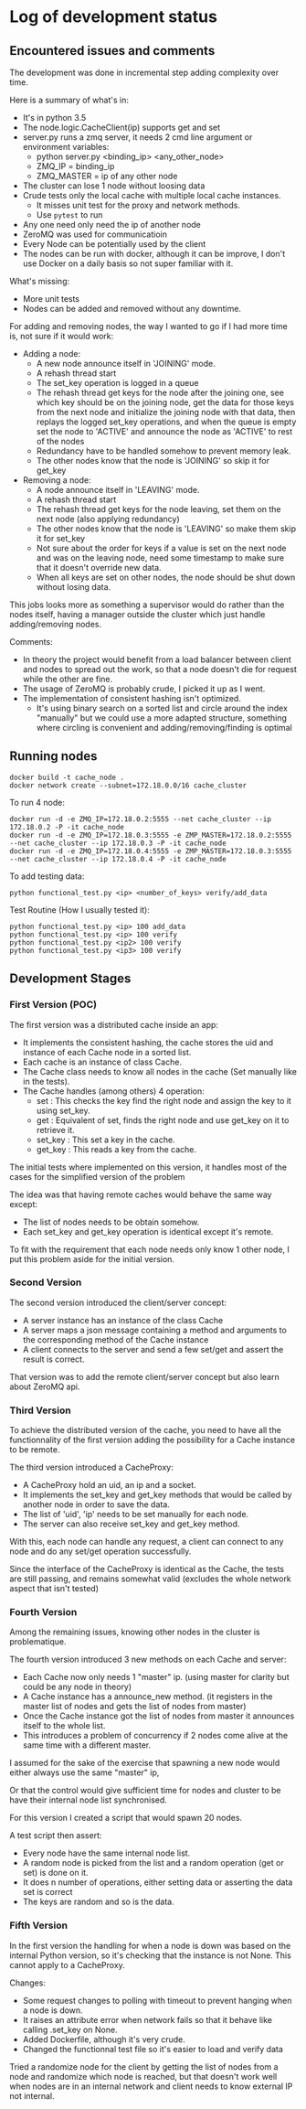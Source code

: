 # Log of development status

## Encountered issues and comments

The development was done in incremental step adding complexity over time.

Here is a summary of what's in:
  - It's in python 3.5
  - The node.logic.CacheClient(ip) supports get and set
  - server.py runs a zmq server, it needs 2 cmd line argument or environment variables:
    * python server.py <binding_ip> <any_other_node>
    * ZMQ_IP = binding_ip
    * ZMQ_MASTER = ip of any other node
  - The cluster can lose 1 node without loosing data
  - Crude tests only the local cache with multiple local cache instances.
    * It misses unit test for the proxy and network methods.
    * Use `pytest` to run
  - Any one need only need the ip of another node
  - ZeroMQ was used for communicatioin
  - Every Node can be potentially used by the client
  - The nodes can be run with docker, although it can be improve, I don't use Docker on a daily basis so not super familiar with it.

What's missing:
  - More unit tests
  - Nodes can be added and removed without any downtime.
  
For adding and removing nodes, the way I wanted to go if I had more time is, not sure if it would work:
  - Adding a node:
    - A new node announce itself in 'JOINING' mode.
    - A rehash thread start
    - The set_key operation is logged in a queue
    - The rehash thread get keys for the node after the joining one, see which key should be on the joining node,
    get the data for those keys from the next node and initialize the joining node with that data, then replays the
    logged set_key operations, and when the queue is empty set the node to 'ACTIVE' and announce the node as 'ACTIVE'
     to rest of the nodes
    - Redundancy have to be handled somehow to prevent memory leak.
    - The other nodes know that the node is 'JOINING' so skip it for get_key
  - Removing a node:
    - A node announce itself in 'LEAVING' mode.
    - A rehash thread start
    - The rehash thread get keys for the node leaving, set them on the next node (also applying redundancy)
    - The other nodes know that the node is 'LEAVING' so make them skip it for set_key
    - Not sure about the order for keys if a value is set on the next node and was on the leaving node, need some timestamp to make sure that it doesn't override new data.
    - When all keys are set on other nodes, the node should be shut down without losing data.

This jobs looks more as something a supervisor would do rather than the nodes itself, having a manager outside the cluster which just handle adding/removing nodes.


Comments:
  - In theory the project would benefit from a load balancer between client and nodes to spread out the work, so that a node doesn't die for request while the other are fine.
  - The usage of ZeroMQ is probably crude, I picked it up as I went.
  - The implementation of consistent hashing isn't optimized.
    * It's using binary search on a sorted list and circle around the index "manually"
    but we could use a more adapted structure, something where circling is convenient and adding/removing/finding is optimal

## Running nodes

    docker build -t cache_node .
    docker network create --subnet=172.18.0.0/16 cache_cluster
To run 4 node:

    docker run -d -e ZMQ_IP=172.18.0.2:5555 --net cache_cluster --ip 172.18.0.2 -P -it cache_node
    docker run -d -e ZMQ_IP=172.18.0.3:5555 -e ZMP_MASTER=172.18.0.2:5555 --net cache_cluster --ip 172.18.0.3 -P -it cache_node 
    docker run -d -e ZMQ_IP=172.18.0.4:5555 -e ZMP_MASTER=172.18.0.3:5555 --net cache_cluster --ip 172.18.0.4 -P -it cache_node 

To add testing data:

    python functional_test.py <ip> <number_of_keys> verify/add_data
    
Test Routine (How I usually tested it):
    
    python functional_test.py <ip> 100 add_data
    python functional_test.py <ip> 100 verify
    python functional_test.py <ip2> 100 verify
    python functional_test.py <ip3> 100 verify
    
## Development Stages

### First Version (POC)

The first version was a distributed cache inside an app:
  - It implements the consistent hashing, the cache stores the uid and instance of each Cache node in a sorted list.
  - Each cache is an instance of class Cache.
  - The Cache class needs to know all nodes in the cache (Set manually like in the tests).
  - The Cache handles (among others) 4 operation:
    - set : This checks the key find the right node and assign the key to it using set_key.
    - get : Equivalent of set, finds the right node and use get_key on it to retrieve it.
    - set_key : This set a key in the cache.
    - get_key : This reads a key from the cache.

The initial tests where implemented on this version, it handles most of the cases for the simplified version of the problem

The idea was that having remote caches would behave the same way except:
  - The list of nodes needs to be obtain somehow.
  - Each set_key and get_key operation is identical except it's remote.

To fit with the requirement that each node needs only know 1 other node, I put this problem aside for the initial version.

### Second Version

The second version introduced the client/server concept:
  - A server instance has an instance of the class Cache
  - A server maps a json message containing a method and arguments to the corresponding method of the Cache instance
  - A client connects to the server and send a few set/get and assert the result is correct.

That version was to add the remote client/server concept but also learn about ZeroMQ api.

### Third Version

To achieve the distributed version of the cache, you need to have all the functionnality of the first version adding the possibility for
 a Cache instance to be remote.

The third version introduced a CacheProxy:
  - A CacheProxy hold an uid, an ip and a socket.
  - It implements the set_key and get_key methods that would be called by another node in order to save the data.
  - The list of 'uid', 'ip' needs to be set manually for each node.
  - The server can also receive set_key and get_key method.

With this, each node can handle any request, a client can connect to any node and do any set/get operation successfully.

Since the interface of the CacheProxy is identical as the Cache, the tests are still passing, and remains somewhat valid (excludes the whole network aspect that isn't tested)

### Fourth Version

Among the remaining issues, knowing other nodes in the cluster is problematique.

The fourth version introduced 3 new methods on each Cache and server:
  - Each Cache now only needs 1 "master" ip. (using master for clarity but could be any node in theory)
  - A Cache instance has a announce_new method. (it registers in the master list of nodes and gets the list of nodes from master)
  - Once the Cache instance got the list of nodes from master it announces itself to the whole list.
  - This introduces a problem of concurrency if 2 nodes come alive at the same time with a different master.

I assumed for the sake of the exercise that spawning a new node would either always use the same "master" ip,

Or that the control would give sufficient time for nodes and cluster to be have their internal node list synchronised.

For this version I created a script that would spawn 20 nodes.

A test script then assert:
  - Every node have the same internal node list.
  - A random node is picked from the list and a random operation (get or set) is done on it.
  - It does n number of operations, either setting data or asserting the data set is correct
  - The keys are random and so is the data.

### Fifth Version

In the first version the handling for when a node is down was based on the internal Python version, so it's checking that the instance is not None.
This cannot apply to a CacheProxy.

Changes:
  - Some request changes to polling with timeout to prevent hanging when a node is down.
  - It raises an attribute error when network fails so that it behave like calling .set_key on None.
  - Added Dockerfile, although it's very crude.
  - Changed the functionnal test file so it's easier to load and verify data

Tried a randomize node for the client by getting the list of nodes from a node and randomize which node is reached, but that doesn't work well when nodes are in an internal network and client needs to know external IP not internal.